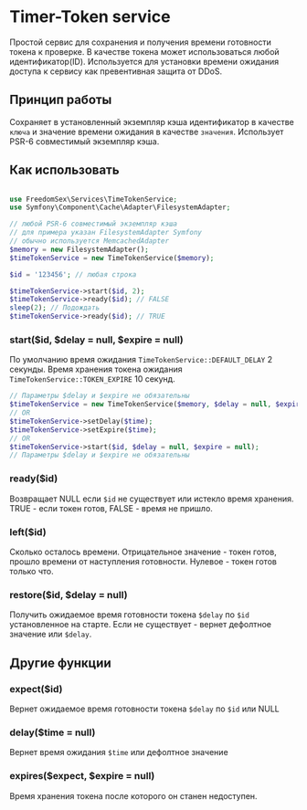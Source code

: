 # Timer-Token service

Простой сервис для сохранения и получения времени готовности токена к проверке. В качестве токена может использоваться любой идентификатор(ID). Используется для установки времени ожидания доступа к сервису как превентивная защита от DDoS.

## Принцип работы

Сохраняет в установленный экземпляр кэша идентификатор в качестве `ключа` и значение времени ожидания в качестве `значения`. Использует PSR-6 совместимый экземпляр кэша. 

## Как использовать

```php

use FreedomSex\Services\TimeTokenService;
use Symfony\Component\Cache\Adapter\FilesystemAdapter;

// любой PSR-6 совместимый экземпляр кэша 
// для примера указан FilesystemAdapter Symfony
// обычно используется MemcachedAdapter
$memory = new FilesystemAdapter(); 
$timeTokenService = new TimeTokenService($memory);

$id = '123456'; // любая строка 

$timeTokenService->start($id, 2);
$timeTokenService->ready($id); // FALSE
sleep(2); // Подождать
$timeTokenService->ready($id); // TRUE
```

### start($id, $delay = null, $expire = null)

По умолчанию время ожидания `TimeTokenService::DEFAULT_DELAY` 2 секунды. Время хранения токена ожидания `TimeTokenService::TOKEN_EXPIRE` 10 секунд. 

```php
// Параметры $delay и $expire не обязательны
$timeTokenService = new TimeTokenService($memory, $delay = null, $expire = null); 
// OR
$timeTokenService->setDelay($time);
$timeTokenService->setExpire($time);
// OR
$timeTokenService->start($id, $delay = null, $expire = null);
// Параметры $delay и $expire не обязательны
```

### ready($id)

Возвращает NULL если `$id` не существует или истекло время хранения. TRUE - если токен готов, FALSE - время не пришло.


### left($id)

Сколько осталось времени. Отрицательное значение - токен готов, прошло времени от наступления готовности. Нулевое - токен готов только что.

### restore($id, $delay = null)

Получить ожидаемое время готовности токена `$delay` по `$id` установленное на старте. Если не существует - вернет дефолтное значение или `$delay`.

## Другие функции

### expect($id)

Вернет ожидаемое время готовности токена `$delay` по `$id` или NULL

### delay($time = null)

Вернет время ожидания `$time` или дефолтное значение

### expires($expect, $expire = null)

Время хранения токена после которого он станен недоступен. 
